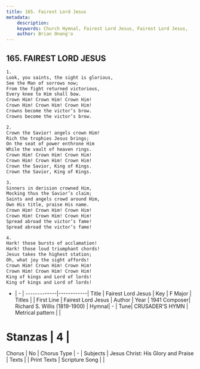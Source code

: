 ```yaml
---
title: 165. Fairest Lord Jesus
metadata:
    description: 
    keywords: Church Hymnal, Fairest Lord Jesus, Fairest Lord Jesus, 
    author: Brian Onang'o
---
```



## 165. FAIREST LORD JESUS

```txt
1.
Look, you saints, the sight is glorious,
See the Man of sorrows now;
From the fight returned victorious,
Every knee to Him shall bow.
Crown Him! Crown Him! Crown Him!
Crown Him! Crown Him! Crown Him!
Crowns become the victor’s brow.
Crowns become the victor’s brow.

2.
Crown the Savior! angels crown Him!
Rich the trophies Jesus brings;
On the seat of power enthrone Him
While the vault of heaven rings.
Crown Him! Crown Him! Crown Him!
Crown Him! Crown Him! Crown Him!
Crown the Savior, King of Kings.
Crown the Savior, King of Kings.

3.
Sinners in derision crowned Him,
Mocking thus the Savior’s claim;
Saints and angels crowd around Him,
Own His title, praise His name.
Crown Him! Crown Him! Crown Him!
Crown Him! Crown Him! Crown Him!
Spread abroad the victor’s fame!
Spread abroad the victor’s fame!

4.
Hark! those bursts of acclamation!
Hark! those loud triumphant chords!
Jesus takes the highest station;
Oh, what joy the sight affords!
Crown Him! Crown Him! Crown Him!
Crown Him! Crown Him! Crown Him!
King of kings and Lord of lords!
King of kings and Lord of lords!
```

- |   -  |
-------------|------------|
Title | Fairest Lord Jesus |
Key | F Major |
Titles |  |
First Line | Fairest Lord Jesus |
Author | 
Year | 1941
Composer| Richard S. Willis (1819-1900) |
Hymnal|  - |
Tune| CRUSADER&#039;S HYMN |
Metrical pattern | |
# Stanzas | 4 |
Chorus | No |
Chorus Type | - |
Subjects | Jesus Christ: His Glory and Praise |
Texts |  |
Print Texts | 
Scripture Song |  |
  
